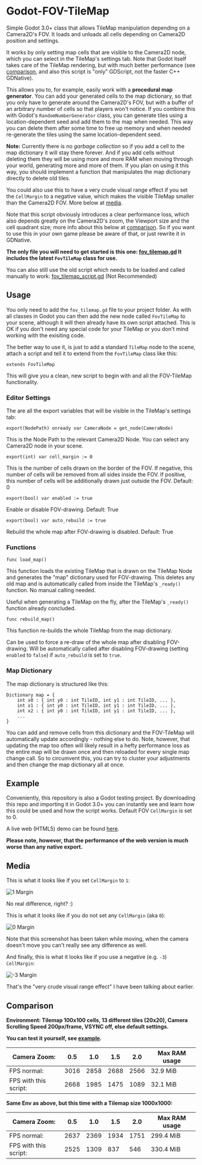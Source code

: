 # Godot-FOV-TileMap

Simple Godot 3.0+ class that allows TileMap manipulation depending on a Camera2D's FOV. It loads and unloads all cells depending on Camera2D position and settings.

It works by only setting map cells that are visible to the Camera2D node, which you can select in the TileMap's settings tab. Note that Godot itself takes care of the TileMap rendering, but with much better performance (see [comparison](#comparison), and also this script is "only" GDScript, not the faster C++ GDNative).

This allows you to, for example, easily work with a **procedural map generator**. You can add your generated cells to the map dictionary, so that you only have to generate around the Camera2D's FOV, but with a buffer of an arbitrary number of cells so that players won't notice. If you combine this with Godot's `RandomNumberGenerator` class, you can generate tiles using a location-dependent seed and add them to the map when needed. This way you can delete them after some time to free up memory and when needed re-generate the tiles using the same location-dependent seed.

**Note:** Currently there is no *garbage collection* so if you add a cell to the map dictionary it will stay there forever. And if you add cells without deleting them they will be using more and more RAM when moving through your world, generating more and more of them. If you plan on using it this way, you should implement a function that manipulates the map dictionary directly to delete old tiles.

You could also use this to have a very crude visual range effect if you set the `CellMargin` to a negative value, which makes the visible TileMap smaller than the Camera2D FOV. More below at [media](#media).

Note that this script obviously introduces a clear performance loss, which also depends greatly on the Camera2D's zoom, the Viewport size and the cell quadrant size;
more info about this below at [comparison](#comparison).
So if you want to use this in your own game please be aware of that, or just rewrite it in GDNative.

**The only file you will need to get started is this one: [fov_tilemap.gd](fov_tilemap.gd)
It includes the latest `FovTileMap` class for use.**

You can also still use the old script which needs to be loaded and called manually to work: [fov_tilemap_script.gd](https://github.com/Phoenix1747/Godot-FOV-TileMap/blob/v1.0.0/fov_tilemap.gd)
(Not Recommended)

## Usage

You only need to add the `fov_tilemap.gd` file to your project folder. As with all classes in Godot you can then add the new node called `FovTileMap` to your scene, although it will then already have its own script attached. This is OK if you don't need any special code for your TileMap or you don't mind working with the exisiting code.

The better way to use it, is just to add a standard `TileMap` node to the scene, attach a script and tell it to extend from the `FovTileMap` class like this:

```gdscript
extends FovTileMap
```

This will give you a clean, new script to begin with and all the FOV-TileMap functionality.

### Editor Settings

The are all the export variables that will be visible in the TileMap's settings tab:

```gdscript
export(NodePath) onready var CameraNode = get_node(CameraNode)
```

This is the Node Path to the relevant Camera2D Node. You can select any Camera2D node in your scene.

```gdscript
export(int) var cell_margin := 0
```

This is the number of cells drawn on the border of the FOV.
If negative, this number of cells will be removed from all sides inside the FOV.
If positive, this number of cells will be additionally drawn just outside the FOV.
Default: 0

```gdscript
export(bool) var enabled := true
```

Enable or disable FOV-drawing. Default: True

```gdscript
export(bool) var auto_rebuild := true
```

Rebuild the whole map after FOV-drawing is disabled. Default: True

### Functions

```gdscript
func load_map()
```

This function loads the existing TileMap that is drawn on the TileMap Node and generates the "map" dictionary used for FOV-drawing.
This deletes any old map and is automatically called from inside the TileMap's `_ready()` function. No manual calling needed.

Useful when generating a TileMap on the fly, after the TileMap's `_ready()` function already concluded.

```gdscript
func rebuild_map()
```

This function re-builds the whole TileMap from the map dictionary.

Can be used to force a re-draw of the whole map after disabling FOV-drawing. Will be automatically called after disabling FOV-drawing (setting `enabled` to `false`) if `auto_rebuild` is set to `true`.

### Map Dictionary

The map dictionary is structured like this:

```gdscript
Dictionary map = {
    int x0 : { int y0 : int TileID, int y1 : int TileID, ... },
    int x1 : { int y0 : int TileID, int y1 : int TileID, ... },
    int x2 : { int y0 : int TileID, int y1 : int TileID, ... },
    ...
}
```

You can add and remove cells from this dictionary and the FOV-TileMap will automatically update accordingly - nothing else to do.
Note, however, that updating the map too often will likely result in a hefty performance loss as the entire map will be drawn once and then reloaded for every single map change call. So to circumvent this, you can try to cluster your adjustments and then change the map dictionary all at once.

## Example

Conveniently, this repository is also a Godot testing project. By downloading this repo and importing it in Godot 3.0+ you can instantly see
and learn how this could be used and how the script works. Default FOV `CellMargin` is set to 0.

A live web (HTML5) demo can be found [here](https://phoenix1747.github.io/Godot-FOV-TileMap/).

**Please note, however, that the performance of the web version is much worse than any native export.**

## Media

This is what it looks like if you set `CellMargin` to `1`:

![1 Margin](screenshots/gif1.gif)

No real difference, right? :)

This is what it looks like if you do not set any `CellMargin` (aka `0`):

![0 Margin](screenshots/gif2.gif)

Note that this screenshot has been taken while moving, when the camera doesn't move you can't really see any difference as well.

And finally, this is what it looks like if you use a negative (e.g. `-3`) `CellMargin`:

![-3 Margin](screenshots/gif3.gif)

That's the "very crude visual range effect" I have been talking about earlier.

## Comparison

**Environment: Tilemap 100x100 cells, 13 different tiles (20x20), Camera Scrolling Speed 200px/frame, VSYNC off, else default settings.**

**You can test it yourself, see [example](#example).**

|Camera Zoom: | 0.5 |	1.0 | 1.5 | 2.0 | Max RAM usage |
| --- | --- | --- | --- | --- | --- |
|FPS normal: | 3016 | 2858 | 2688 | 2566 | 32.9 MiB |
|FPS with this script: | 2668 | 1985 | 1475 | 1089 | 32.1 MiB |

**Same Env as above, but this time with a Tilemap size 1000x1000:**

|Camera Zoom: | 0.5 |	1.0 | 1.5 | 2.0 | Max RAM usage |
| --- | --- | --- | --- | --- | --- |
|FPS normal: | 2637 | 2369 | 1934 | 1751 | 299.4 MiB |
|FPS with this script: | 2525 | 1309 | 837 | 546 | 330.4 MiB |
